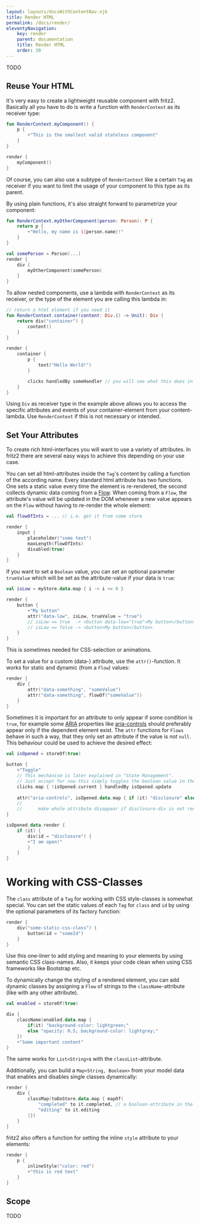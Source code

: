 ```yaml
---
layout: layouts/docsWithContentNav.njk
title: Render HTML
permalink: /docs/render/
eleventyNavigation:
    key: render
    parent: documentation
    title: Render HTML
    order: 30
---
```


TODO

## Reuse Your HTML

It's very easy to create a lightweight reusable component with fritz2. Basically all you have to do is write a function with `RenderContext` as its receiver type:

```kotlin
fun RenderContext.myComponent() {
    p {
        +"This is the smallest valid stateless component"
    }
}

render {
    myComponent()
}
```

Of course, you can also use a subtype of `RenderContext` like a certain `Tag` as receiver if you want to limit the usage of your component to this type as its parent.

By using plain functions, it's also straight forward to parametrize your component:

```kotlin
fun RenderContext.myOtherComponent(person: Person): P {
    return p {
        +"Hello, my name is ${person.name}!"
    }
}

val somePerson = Person(...)
render {
    div {
        myOtherComponent(somePerson)
    }
}
```

To allow nested components, use a lambda with `RenderContext` as its receiver, or the type of the element you are calling this lambda in:
```kotlin
// return a html element if you need it
fun RenderContext.container(content: Div.() -> Unit): Div {
    return div("container") {
        content()
    }
}

render {
    container {
        p {
            text("Hello World!")
        }

        clicks handledBy someHandler // you will see what this does in the next chapter
    }
}
```

Using `Div` as receiver type in the example above allows you to access the specific attributes and events of your
container-element from your content-lambda. Use `RenderContext` if this is not necessary or intended.

## Set Your Attributes

To create rich html-interfaces you will want to use a variety of attributes. In fritz2 there are several easy ways to 
achieve this depending on your use case.

You can set all html-attributes inside the `Tag`'s content by calling a function of the according name. 
Every standard html attribute has two functions. One sets a static value every time the element is re-rendered, 
the second collects dynamic data coming from a [Flow](Flow.html).
When coming from a `Flow`, the attribute's value will be updated in the DOM whenever a new value appears on the `Flow` 
without having to re-render the whole element:
```kotlin
val flowOfInts = ... // i.e. get it from some store

render {
    input {
        placeholder("some text")
        maxLength(flowOfInts)
        disabled(true)
    }
}
```
If you want to set a `Boolean` value, you can set an optional parameter `trueValue` which will be set as the 
attribute-value if your data is `true`:
```kotlin
val isLow = myStore.data.map { i -> i <= 0 }

render {
    button {
        +"My button"
        attr("data-low", isLow, trueValue = "true")
        // isLow == true  -> <button data-low="true">My button</button>
        // isLow == false -> <button>My button</button>
    }
}
```
This is sometimes needed for CSS-selection or animations.

To set a value for a custom (data-) attribute, use the `attr()`-function. It works for static and dynamic (from a `Flow`) values:
```kotlin
render {
    div {
        attr("data-something", "someValue")
        attr("data-something", flowOf("someValue"))
    }
}
```

Sometimes it is important for an attribute to only appear if some condition is `true`, for example some
 [ARIA](https://developer.mozilla.org/en-US/docs/Web/Accessibility/ARIA) properties like 
[aria-controls](https://developer.mozilla.org/en-US/docs/Web/Accessibility/ARIA/Attributes/aria-controls) should 
preferably appear only if the dependent element exist. The `attr` functions for `Flows` behave in such a way, that
they only set an attribute if the value is *not* `null`. This behaviour could be used to achieve the desired effect:
```kotlin
val isOpened = storeOf(true)

button {
    +"Toggle" 
    // This mechanism is later explained in "State Management". 
    // Just accept for now this simply toggles the boolean value in the store by each click. 
    clicks.map { !isOpened.current } handledBy isOpened.update
 
    attr("aria-controls", isOpened.data.map { if (it) "disclosure" else null })
    //                                                                  ^^^^
    //      make whole attribute disappear if disclosure-div is not rendered
}

isOpened.data.render { 
    if (it) { 
        div(id = "disclosure") {
        +"I am open!"
        }
    }
}
```

# Working with CSS-Classes

The `class` attribute of a `Tag` for working with CSS style-classes is somewhat special.
You can set the static values of each `Tag` for `class` and `id` by using the optional parameters of its factory function:
```kotlin
render {
    div("some-static-css-class") {
        button(id = "someId")
    }
}
```
Use this one-liner to add styling and meaning to your elements by using semantic CSS class-names. 
Also, it keeps your code clean when using CSS frameworks like Bootstrap etc.

To dynamically change the styling of a rendered element, you can add dynamic classes by assigning a `Flow` of strings 
to the `className`-attribute (like with any other attribute).

```kotlin
val enabled = storeOf(true)

div {
    className(enabled.data.map {
        if(it) "background-color: lightgreen;" 
        else "opacity: 0.5; background-color: lightgrey;"
    })
    +"Some important content"
}
```

The same works for `List<String>`s with the `classList`-attribute.

Additionally, you can build a `Map<String, Boolean>` from your model data that enables and disables single classes dynamically:
```kotlin
render {
    div {
        classMap(toDoStore.data.map { mapOf(
            "completed" to it.completed, // a boolean-attribute in the data-model
            "editing" to it.editing
        )})
    }
}
```

fritz2 also offers a function for setting the inline `style` attribute to your elements:
```kotlin
render {
    p {
        inlineStyle("color: red")
        +"this is red text"
    }
}
```

## Scope
TODO